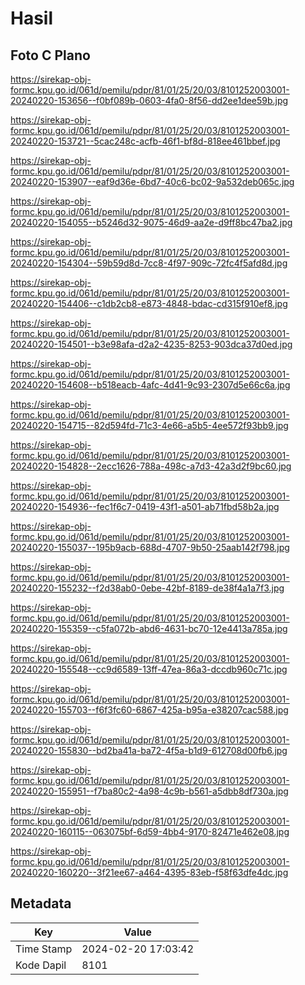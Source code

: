 # Hasil

## Foto C Plano

https://sirekap-obj-formc.kpu.go.id/061d/pemilu/pdpr/81/01/25/20/03/8101252003001-20240220-153656--f0bf089b-0603-4fa0-8f56-dd2ee1dee59b.jpg

https://sirekap-obj-formc.kpu.go.id/061d/pemilu/pdpr/81/01/25/20/03/8101252003001-20240220-153721--5cac248c-acfb-46f1-bf8d-818ee461bbef.jpg

https://sirekap-obj-formc.kpu.go.id/061d/pemilu/pdpr/81/01/25/20/03/8101252003001-20240220-153907--eaf9d36e-6bd7-40c6-bc02-9a532deb065c.jpg

https://sirekap-obj-formc.kpu.go.id/061d/pemilu/pdpr/81/01/25/20/03/8101252003001-20240220-154055--b5246d32-9075-46d9-aa2e-d9ff8bc47ba2.jpg

https://sirekap-obj-formc.kpu.go.id/061d/pemilu/pdpr/81/01/25/20/03/8101252003001-20240220-154304--59b59d8d-7cc8-4f97-909c-72fc4f5afd8d.jpg

https://sirekap-obj-formc.kpu.go.id/061d/pemilu/pdpr/81/01/25/20/03/8101252003001-20240220-154406--c1db2cb8-e873-4848-bdac-cd315f910ef8.jpg

https://sirekap-obj-formc.kpu.go.id/061d/pemilu/pdpr/81/01/25/20/03/8101252003001-20240220-154501--b3e98afa-d2a2-4235-8253-903dca37d0ed.jpg

https://sirekap-obj-formc.kpu.go.id/061d/pemilu/pdpr/81/01/25/20/03/8101252003001-20240220-154608--b518eacb-4afc-4d41-9c93-2307d5e66c6a.jpg

https://sirekap-obj-formc.kpu.go.id/061d/pemilu/pdpr/81/01/25/20/03/8101252003001-20240220-154715--82d594fd-71c3-4e66-a5b5-4ee572f93bb9.jpg

https://sirekap-obj-formc.kpu.go.id/061d/pemilu/pdpr/81/01/25/20/03/8101252003001-20240220-154828--2ecc1626-788a-498c-a7d3-42a3d2f9bc60.jpg

https://sirekap-obj-formc.kpu.go.id/061d/pemilu/pdpr/81/01/25/20/03/8101252003001-20240220-154936--fec1f6c7-0419-43f1-a501-ab71fbd58b2a.jpg

https://sirekap-obj-formc.kpu.go.id/061d/pemilu/pdpr/81/01/25/20/03/8101252003001-20240220-155037--195b9acb-688d-4707-9b50-25aab142f798.jpg

https://sirekap-obj-formc.kpu.go.id/061d/pemilu/pdpr/81/01/25/20/03/8101252003001-20240220-155232--f2d38ab0-0ebe-42bf-8189-de38f4a1a7f3.jpg

https://sirekap-obj-formc.kpu.go.id/061d/pemilu/pdpr/81/01/25/20/03/8101252003001-20240220-155359--c5fa072b-abd6-4631-bc70-12e4413a785a.jpg

https://sirekap-obj-formc.kpu.go.id/061d/pemilu/pdpr/81/01/25/20/03/8101252003001-20240220-155548--cc9d6589-13ff-47ea-86a3-dccdb960c71c.jpg

https://sirekap-obj-formc.kpu.go.id/061d/pemilu/pdpr/81/01/25/20/03/8101252003001-20240220-155703--f6f3fc60-6867-425a-b95a-e38207cac588.jpg

https://sirekap-obj-formc.kpu.go.id/061d/pemilu/pdpr/81/01/25/20/03/8101252003001-20240220-155830--bd2ba41a-ba72-4f5a-b1d9-612708d00fb6.jpg

https://sirekap-obj-formc.kpu.go.id/061d/pemilu/pdpr/81/01/25/20/03/8101252003001-20240220-155951--f7ba80c2-4a98-4c9b-b561-a5dbb8df730a.jpg

https://sirekap-obj-formc.kpu.go.id/061d/pemilu/pdpr/81/01/25/20/03/8101252003001-20240220-160115--063075bf-6d59-4bb4-9170-82471e462e08.jpg

https://sirekap-obj-formc.kpu.go.id/061d/pemilu/pdpr/81/01/25/20/03/8101252003001-20240220-160220--3f21ee67-a464-4395-83eb-f58f63dfe4dc.jpg


## Metadata

| Key        | Value               |
| ---------- | ------------------- |
| Time Stamp | 2024-02-20 17:03:42 |
| Kode Dapil | 8101                |



